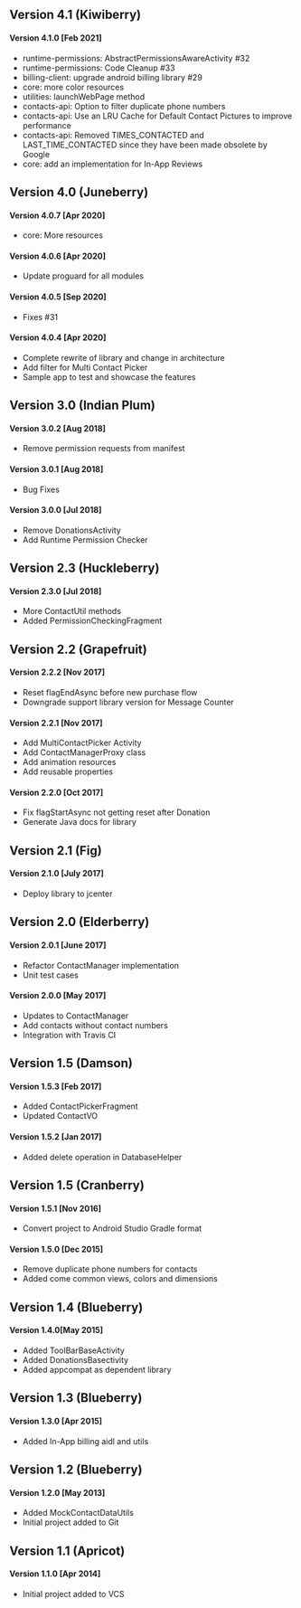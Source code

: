 ## Version 4.1 (Kiwiberry)
#### Version 4.1.0 [Feb 2021]
 - runtime-permissions: AbstractPermissionsAwareActivity #32
 - runtime-permissions: Code Cleanup #33
 - billing-client: upgrade android billing library #29
 - core: more color resources
 - utilities: launchWebPage method
 - contacts-api: Option to filter duplicate phone numbers
 - contacts-api: Use an LRU Cache for Default Contact Pictures to improve performance
 - contacts-api: Removed TIMES_CONTACTED and LAST_TIME_CONTACTED since they have been made obsolete by Google
 - core: add an implementation for In-App Reviews

## Version 4.0 (Juneberry)
#### Version 4.0.7 [Apr 2020]
 - core: More resources

#### Version 4.0.6 [Apr 2020]
 - Update proguard for all modules

#### Version 4.0.5 [Sep 2020]
 - Fixes #31

#### Version 4.0.4 [Apr 2020]
 - Complete rewrite of library and change in architecture
 - Add filter for Multi Contact Picker
 - Sample app to test and showcase the features

## Version 3.0 (Indian Plum)
#### Version 3.0.2 [Aug 2018]
 - Remove permission requests from manifest
 
#### Version 3.0.1 [Aug 2018]
 - Bug Fixes
 
#### Version 3.0.0 [Jul 2018]
 - Remove DonationsActivity
 - Add Runtime Permission Checker
 
## Version 2.3 (Huckleberry)
#### Version 2.3.0 [Jul 2018]
 - More ContactUtil methods
 - Added PermissionCheckingFragment

## Version 2.2 (Grapefruit)
#### Version 2.2.2 [Nov 2017]
 - Reset flagEndAsync before new purchase flow
 - Downgrade support library version for Message Counter
 
#### Version 2.2.1 [Nov 2017]
 - Add MultiContactPicker Activity
 - Add ContactManagerProxy class
 - Add animation resources
 - Add reusable properties
 
#### Version 2.2.0 [Oct 2017]
 - Fix flagStartAsync not getting reset after Donation
 - Generate Java docs for library 
 
## Version 2.1 (Fig)
#### Version 2.1.0 [July 2017]
 - Deploy library to jcenter

## Version 2.0 (Elderberry)
#### Version 2.0.1 [June 2017]
- Refactor ContactManager implementation
- Unit test cases

#### Version 2.0.0 [May 2017]
- Updates to ContactManager
- Add contacts without contact numbers
- Integration with Travis CI

## Version 1.5 (Damson)
#### Version 1.5.3 [Feb 2017]
- Added ContactPickerFragment
- Updated ContactVO

#### Version 1.5.2 [Jan 2017]
- Added delete operation in DatabaseHelper  

## Version 1.5 (Cranberry)
#### Version 1.5.1 [Nov 2016]
- Convert project to Android Studio Gradle format  

#### Version 1.5.0 [Dec 2015]
- Remove duplicate phone numbers for contacts  
- Added come common views, colors and dimensions

## Version 1.4 (Blueberry)
#### Version 1.4.0[May 2015]
- Added ToolBarBaseActivity  
- Added DonationsBasectivity  
- Added appcompat as dependent library  

## Version 1.3 (Blueberry)
#### Version 1.3.0 [Apr 2015]
- Added In-App billing aidl and utils  

## Version 1.2 (Blueberry)
#### Version 1.2.0 [May 2013]
- Added MockContactDataUtils  
- Initial project added to Git

## Version 1.1 (Apricot)
#### Version 1.1.0 [Apr 2014]
- Initial project added to VCS
